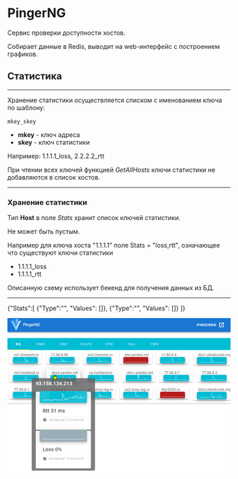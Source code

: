 # PingerNG

Сервис проверки доступности хостов.

Собирает данные в Redis, выводит на web-интерфейс с построением графиков.

## Статистика
---
Хранение статистики осуществляется списком с именованием ключа по шаблону:
```
mkey_skey
```
* **mkey** - ключ адреса
* **skey** - ключ статистики

Например: 1.1.1.1_loss, 2.2.2.2_rtt

При чтении всех ключей функцией _GetAllHosts_ ключи статистики не добавляются в список хостов.

---
### Хранение статистики
Тип __Host__ в поле _Stats_ хранит список ключей статистики.

Не может быть пустым.

Например для ключа хоста "1.1.1.1" поле Stats = "loss,rtt", означающее что существуют ключи статистики
* 1.1.1.1_loss
* 1.1.1.1_rtt

Описанную схему использует бекенд для получения данных из БД.

---
{"Stats":[
    {"Type":"", "Values": []},
    {"Type":"", "Values": []}
]}

![alt Example](example.png "Example")
